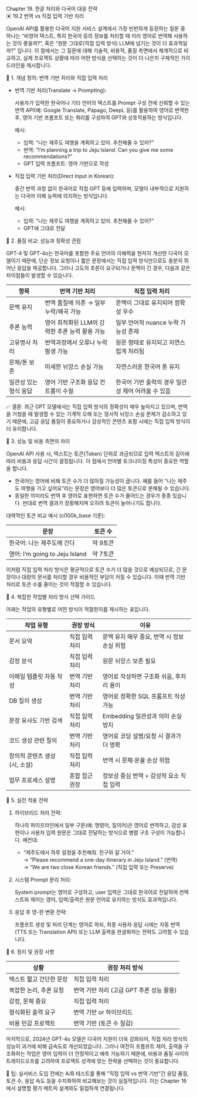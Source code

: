 Chapter 19. 한글 처리와 다국어 대응 전략  
▣ 19.2 번역 vs 직접 입력 기반 처리

OpenAI API를 활용한 다국어 지원 서비스 설계에서 가장 빈번하게 등장하는 질문 중 하나는 “비영어 텍스트, 특히 한국어 등의 정보를 처리할 때 미리 영어로 번역해 사용하는 것이 좋을까?”, 혹은 “원문 그대로(직접 입력 방식) LLM에 넘기는 것이 더 효과적일까?” 입니다. 이 절에서는 그 질문에 대해 기술적, 비용적, 품질 측면에서 체계적으로 비교하고, 실제 프로젝트 상황에 따라 어떤 방식을 선택하는 것이 더 나은지 구체적인 가이드라인을 제시합니다.

📌 1. 개념 정의: 번역 기반 처리와 직접 입력 처리

- 번역 기반 처리(Translate → Prompting):

   사용자가 입력한 한국어나 기타 언어의 텍스트를 Prompt 구성 전에 신뢰할 수 있는 번역 API(예: Google Translate, Papago, DeepL 등)를 활용하여 영어로 번역한 후, 영어 기반 프롬프트 또는 쿼리를 구성하여 GPT와 상호작용하는 방식입니다.

   예시:
   - 입력: “나는 제주도 여행을 계획하고 있어. 추천해줄 수 있어?”
   - 번역: “I’m planning a trip to Jeju Island. Can you give me some recommendations?”
   - GPT 입력 프롬프트: 영어 기반으로 작성

- 직접 입력 기반 처리(Direct Input in Korean):

   중간 번역 과정 없이 한국어로 직접 GPT 등에 입력하며, 모델이 내부적으로 지원하는 다국어 이해 능력에 의지하는 방식입니다.

   예시:
   - 입력: “나는 제주도 여행을 계획하고 있어. 추천해줄 수 있어?”
   - GPT에 그대로 전달

📌 2. 품질 비교: 성능과 정확성 관점

GPT-4 및 GPT-4o는 한국어를 포함한 주요 언어의 이해력을 현저히 개선한 다국어 모델이기 때문에, 단순 정보 요청이나 짧은 문장에서는 직접 입력 방식만으로도 충분히 뛰어난 응답을 제공합니다. 그러나 고도의 추론이 요구되거나 문맥이 긴 경우, 다음과 같은 차이점들이 발생할 수 있습니다.

| 항목 | 번역 기반 처리 | 직접 입력 처리 |
| ---- | ---------------- | ---------------- |
| 문맥 유지 | 번역 품질에 의존 → 일부 누락/왜곡 가능 | 문맥이 그대로 유지되어 정확성 우수 |
| 추론 능력 | 영어 최적화된 LLM의 강력한 추론 능력 활용 가능 | 일부 언어적 nuance 누락 가능성 존재 |
| 고유명사 처리 | 번역과정에서 오류나 누락 발생 가능 | 원문 형태로 유지되고 자연스럽게 처리됨 |
| 문체/톤 보존 | 미세한 뉘앙스 손실 가능 | 자연스러운 한국어 톤 유지 |
| 일관성 있는 형식 응답 | 영어 기반 구조화 응답 컨트롤이 수월 | 한국어 기반 출력의 경우 일관성 제어 어려울 수 있음 |

✅ 결론: 최근 GPT 모델에서는 직접 입력 방식의 정확성이 매우 높아지고 있으며, 번역을 거쳤을 때 발생할 수 있는 기계적 오해 또는 정서적 뉘앙스 손실 문제가 감소하고 있기 때문에, 고급 응답 품질이 중요하거나 감성적인 콘텐츠 포함 시에는 직접 입력 방식이 더 유리합니다.

📌 3. 성능 및 비용 측면의 차이

OpenAI API 사용 시, 텍스트는 토큰(Token) 단위로 과금되므로 입력 텍스트의 길이에 따라 비용과 응답 시간이 결정됩니다. 이 점에서 언어별 토크나이징 특성이 중요한 역할을 합니다.

- 한국어는 영어에 비해 토큰 수가 더 많아질 가능성이 큽니다. 예를 들어 “나는 제주도 여행을 가고 싶어요”라는 문장은 영어보다 더 많은 토큰으로 분해될 수 있습니다.
- 동일한 의미라도 번역 후 영어로 표현하면 토큰 수가 줄어드는 경우가 종종 있습니다. 반대로 번역 결과가 장황해지며 오히려 토큰이 늘어나기도 합니다.

대략적인 토큰 비교 예시 (cl100k_base 기준):

| 문장                         | 토큰 수 |
|----------------------------|---------|
| 한국어: 나는 제주도에 간다         | 약 9토큰 |
| 영어: I’m going to Jeju Island | 약 7토큰 |

이처럼 직접 입력 처리 방식은 평균적으로 토큰 수가 더 많을 것으로 예상되므로, 긴 문장이나 대량의 문서를 처리할 경우 비용적인 부담이 커질 수 있습니다. 이때 번역 기반 처리로 토큰 수를 줄이는 것이 적절할 수 있습니다.

📌 4. 복잡한 작업별 처리 방식 선택 가이드

아래는 작업의 유형별로 어떤 방식이 적절한지를 제시하는 표입니다.

| 작업 유형 | 권장 방식 | 이유 |
| -------- | --------- | ---- |
| 문서 요약 | 직접 입력 처리 | 문맥 유지 매우 중요, 번역 시 정보 손실 위험 |
| 감정 분석 | 직접 입력 처리 | 원문 뉘앙스 보존 필요 |
| 이메일 템플릿 자동 작성 | 번역 기반 처리 | 영어로 작성하면 구조화 쉬움, 후처리 용이 |
| DB 질의 생성 | 번역 기반 처리 | 영어로 정확한 SQL 프롬프트 작성 가능 |
| 문장 유사도 기반 검색 | 직접 입력 처리 | Embedding 일관성과 의미 손실 방지 |
| 코드 생성 관련 질의 | 번역 기반 처리 | 영어로 코딩 설명/요청 시 결과가 더 명확 |
| 창의적 콘텐츠 생성 (시, 소설) | 직접 입력 처리 | 번역 시 문체·운율 손상 위험 |
| 업무 프로세스 설명 | 혼합 접근 권장 | 정보성 중심 번역 + 감성적 요소 직접 입력 |

📌 5. 실전 적용 전략

1. 하이브리드 처리 전략:

   하나의 파이프라인에서 일부 구문(예: 명령어, 질의어)은 영어로 번역하고, 감성 표현이나 사용자 입력 원문은 그대로 전달하는 방식으로 병렬 구조 구성이 가능합니다. 예컨대:

   - “제주도에서 하루 일정을 추천해줘. 친구와 갈 거야.”  
     → “Please recommend a one-day itinerary in Jeju Island.” (번역)  
     → “We are two close Korean friends.” (직접 입력 또는 Preserve)

2. 시스템 Prompt 분리 처리:

   System prompt는 영어로 구성하고, user 입력은 그대로 한국어로 전달하여 컨텍스트와 제어는 영어, 입력/출력은 원문 언어로 유지하는 방식도 효과적입니다.

3. 응답 후 영-한 변환 전략:

   프롬프트 생성 및 처리 단계는 영어로 하되, 최종 사용자 응답 시에는 자동 번역(TTS 또는 Translation API) 또는 LLM 출력을 한글화하는 전략도 고려할 수 있습니다.

📌 6. 정리 및 권장 사항

| 상황 | 권장 처리 방식 |
|------|----------------|
| 텍스트 짧고 간단한 문장 | 직접 입력 처리 |
| 복잡한 논리, 추론 요청 | 번역 기반 처리 (고급 GPT 추론 성능 활용) |
| 감정, 문체 중요 | 직접 입력 처리 |
| 형식화된 출력 요구 | 번역 기반 or 하이브리드 |
| 비용 민감 프로젝트 | 번역 기반 (토큰 수 절감) |

마지막으로, 2024년 GPT-4o 모델은 다국어 지원이 더욱 강화되어, 직접 처리 방식의 성능이 과거에 비해 급속도로 개선되었습니다. 그러나 여전히 프롬프트 제어, 출력을 구조화하는 작업은 영어 입력이 더 안정적이고 예측 가능하기 때문에, 비용과 품질 사이의 트레이드오프를 고려하여 프로젝트 성격에 맞는 전략을 선택하는 것이 중요합니다.

📝 팁: 실서비스 도입 전에는 A/B 테스트를 통해 "직접 입력 vs 번역 기반"간 응답 품질, 토큰 수, 응답 속도 등을 수치화하여 비교해보는 것이 실질적입니다. 이는 Chapter 16에서 설명할 평가 메트릭 설계와도 밀접하게 연결됩니다.